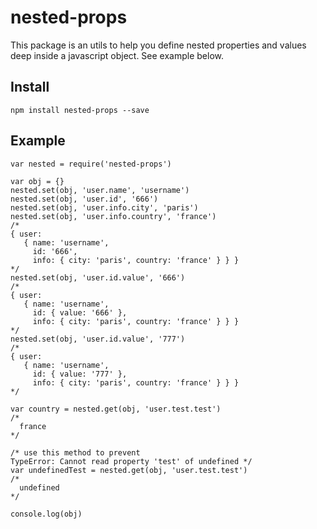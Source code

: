# nested-props

This package is an utils to help you define nested properties and values deep inside a javascript object.
See example below.

## Install
``` npm install nested-props --save ```

## Example
```
var nested = require('nested-props')

var obj = {}
nested.set(obj, 'user.name', 'username')
nested.set(obj, 'user.id', '666')
nested.set(obj, 'user.info.city', 'paris')
nested.set(obj, 'user.info.country', 'france')
/*
{ user:
   { name: 'username',
     id: '666',
     info: { city: 'paris', country: 'france' } } }
*/
nested.set(obj, 'user.id.value', '666')
/*
{ user:
   { name: 'username',
     id: { value: '666' },
     info: { city: 'paris', country: 'france' } } }
*/
nested.set(obj, 'user.id.value', '777')
/*
{ user:
   { name: 'username',
     id: { value: '777' },
     info: { city: 'paris', country: 'france' } } }
*/

var country = nested.get(obj, 'user.test.test')
/*
  france
*/

/* use this method to prevent
TypeError: Cannot read property 'test' of undefined */
var undefinedTest = nested.get(obj, 'user.test.test')
/*
  undefined
*/

console.log(obj)

```
